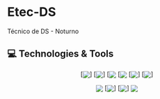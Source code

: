 # Etec-DS

 Técnico  de DS - Noturno

##  💻 Technologies & Tools 

<div align="center">

[<img src="https://img.shields.io/badge/HTML5-E34F26?style=for-the-badge&logo=html5&logoColor=white" align="center"/>]  [<img src="https://img.shields.io/badge/CSS3-1572B6?style=for-the-badge&logo=css3&logoColor=white" align="center"/>] [<img src="https://img.shields.io/badge/JavaScript-F7DF1E?style=for-the-badge&logo=javascript&logoColor=black" align="center"/> [<img src="https://img.shields.io/badge/git-%23F05033.svg?style=for-the-badge&logo=git&logoColor=white" align="center" /> [<img src="https://img.shields.io/badge/PHP-777BB4?style=for-the-badge&logo=php&logoColor=white" align="center" />] [<img src="https://img.shields.io/badge/java-%23ED8B00.svg?style=for-the-badge&logo=java&logoColor=white" align="center"/>]

</div>


<div align="center">

[<img src="https://img.shields.io/badge/mysql-%2300f.svg?style=for-the-badge&logo=mysql&logoColor=white" align="center" />]() [<img src="https://img.shields.io/badge/Android%20Studio-3DDC84.svg?style=for-the-badge&logo=android-studio&logoColor=white" align="center" />] [<img src="https://img.shields.io/badge/NetBeansIDE-1B6AC6.svg?style=for-the-badge&logo=apache-netbeans-ide&logoColor=white" align="center" />] <img src="https://img.shields.io/badge/Visual%20Studio%20Code-0078d7.svg?style=for-the-badge&logo=visual-studio-code&logoColor=white" align="center" />

</div>

